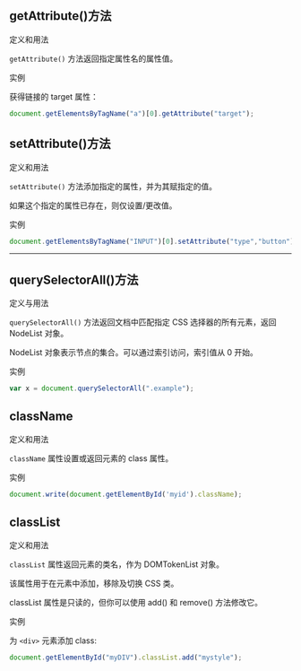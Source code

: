 ## getAttribute()方法

定义和用法

`getAttribute()` 方法返回指定属性名的属性值。

实例

获得链接的 target 属性：

```javascript
document.getElementsByTagName("a")[0].getAttribute("target");
```

## setAttribute()方法

定义和用法

`setAttribute()` 方法添加指定的属性，并为其赋指定的值。

如果这个指定的属性已存在，则仅设置/更改值。

实例

```javascript
document.getElementsByTagName("INPUT")[0].setAttribute("type","button");
```

---

## querySelectorAll()方法

定义与用法

`querySelectorAll()` 方法返回文档中匹配指定 CSS 选择器的所有元素，返回 NodeList 对象。

NodeList 对象表示节点的集合。可以通过索引访问，索引值从 0 开始。

实例

```javascript
var x = document.querySelectorAll(".example");
```

## className

定义和用法

`className` 属性设置或返回元素的 class 属性。

实例

```javascript
document.write(document.getElementById('myid').className);
```

## classList

定义和用法

`classList` 属性返回元素的类名，作为 DOMTokenList 对象。

该属性用于在元素中添加，移除及切换 CSS 类。

classList 属性是只读的，但你可以使用 add() 和 remove() 方法修改它。

实例

为 `<div>` 元素添加 class:

```javascript
document.getElementById("myDIV").classList.add("mystyle");
```
